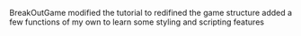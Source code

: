 BreakOutGame
modified the tutorial to redifined the game structure
added a few functions of my own to learn some styling and scripting features